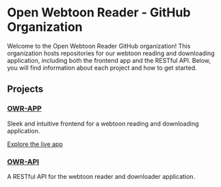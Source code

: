 # Open Webtoon Reader - GitHub Organization
Welcome to the Open Webtoon Reader GitHub organization! This organization hosts repositories for our webtoon reading and downloading application, including both the frontend app and the RESTful API. Below, you will find information about each project and how to get started.

## Projects
### [OWR-APP](https://github.com/Open-Webtoon-Reader/OWR-APP)
Sleek and intuitive frontend for a webtoon reading and downloading application.

[Explore the live app](https://open-wr.dotslash.fr)

### [OWR-API](https://github.com/Open-Webtoon-Reader/OWR-API)
A RESTful API for the webtoon reader and downloader application.
